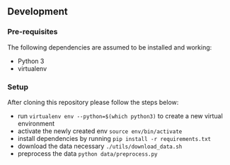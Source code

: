 
## Development

### Pre-requisites

The following dependencies are assumed to be installed and working:
- Python 3
- virtualenv

### Setup
After cloning this repository please follow the steps below:
- run `virtualenv env --python=$(which python3)` to create a new virtual environment
- activate the newly created env `source env/bin/activate`
- install dependencies by running `pip install -r requirements.txt`
- download the data necessary `./utils/download_data.sh`
- preprocess the data `python data/preprocess.py`